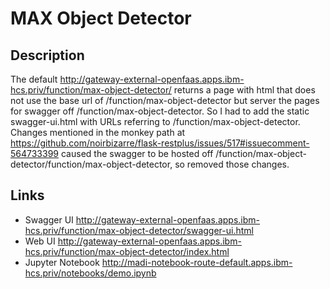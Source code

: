 # MAX Object Detector

## Description
The default http://gateway-external-openfaas.apps.ibm-hcs.priv/function/max-object-detector/ returns a page with html that does not use the base url of /function/max-object-detector but server the pages for swagger off /function/max-object-detector. So I had to add the static swagger-ui.html with URLs referring to /function/max-object-detector. Changes mentioned in the monkey path at https://github.com/noirbizarre/flask-restplus/issues/517#issuecomment-564733399 caused the swagger to be hosted off /function/max-object-detector/function/max-object-detector, so removed those changes.

## Links
* Swagger UI http://gateway-external-openfaas.apps.ibm-hcs.priv/function/max-object-detector/swagger-ui.html
* Web UI http://gateway-external-openfaas.apps.ibm-hcs.priv/function/max-object-detector/index.html
* Jupyter Notebook http://madi-notebook-route-default.apps.ibm-hcs.priv/notebooks/demo.ipynb
